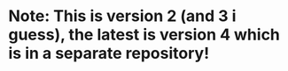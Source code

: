 # Note: This is version 2 (and 3 i guess), the latest is version 4 which is in a separate repository!
